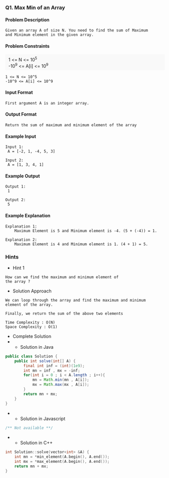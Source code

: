 ### Q1. Max Min of an Array
#### Problem Description
```text
Given an array A of size N. You need to find the sum of Maximum 
and Minimum element in the given array.
```
#### Problem Constraints
<div style="background-color: #f9f9f9; padding: 5px 10px; ">
    1 &lt;= N &lt;= 10<sup>5</sup><br>
    -10<sup>9</sup> &lt;= A[i] &lt;= 10<sup>9</sup>
</div>

```text
1 <= N <= 10^5
-10^9 <= A[i] <= 10^9
```
#### Input Format
```text
First argument A is an integer array.
```
#### Output Format
```text
Return the sum of maximum and minimum element of the array
```
#### Example Input
```text
Input 1:
 A = [-2, 1, -4, 5, 3]

Input 2:
 A = [1, 3, 4, 1]
```
#### Example Output
```text
Output 1:
 1

Output 2:
 5
```
#### Example Explanation
```text
Explanation 1:
    Maximum Element is 5 and Minimum element is -4. (5 + (-4)) = 1. 

Explanation 2:
    Maximum Element is 4 and Minimum element is 1. (4 + 1) = 5.
```
### Hints
* Hint 1
```text
How can we find the maximum and minimum element of
the array ?
```
* Solution Approach
```text
We can loop through the array and find the maximum and minimum
element of the array. 

Finally, we return the sum of the above two elements

Time Complexity : O(N)
Space Complexity : O(1)
```
* Complete Solution
* * Solution in Java
```java
public class Solution {
    public int solve(int[] A) {
        final int inf = (int)(1e9);
        int mn = inf , mx = -inf;
        for(int i = 0 ; i < A.length ; i++){
            mn = Math.min(mn , A[i]);
            mx = Math.max(mx , A[i]);
        }
        return mn + mx;
    }
}
```
* * Solution in Javascript
```javascript
/** Not available **/
```
* * Solution in C++
```cpp
int Solution::solve(vector<int> &A) {
    int mn = *min_element(A.begin(), A.end());
	int mx = *max_element(A.begin(), A.end());
	return mn + mx;
}
```

